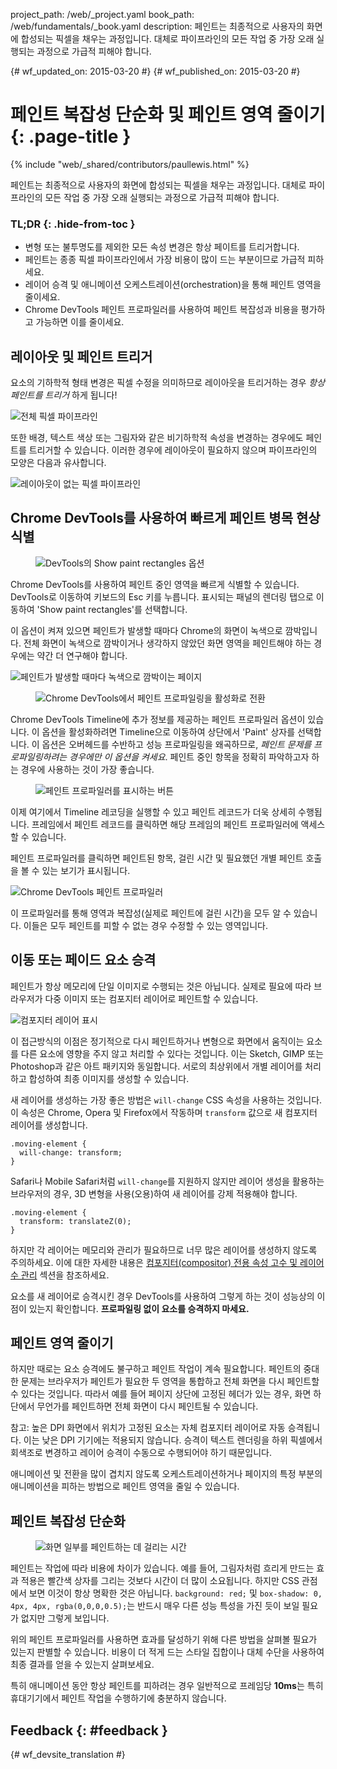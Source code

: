 project_path: /web/_project.yaml book_path: /web/fundamentals/_book.yaml description: 페인트는 최종적으로 사용자의 화면에 합성되는 픽셀을 채우는 과정입니다. 대체로 파이프라인의 모든 작업 중 가장 오래 실행되는 과정으로 가급적 피해야 합니다.

{# wf_updated_on: 2015-03-20 #} {# wf_published_on: 2015-03-20 #}

# 페인트 복잡성 단순화 및 페인트 영역 줄이기 {: .page-title }

{% include "web/_shared/contributors/paullewis.html" %}

페인트는 최종적으로 사용자의 화면에 합성되는 픽셀을 채우는 과정입니다. 대체로 파이프라인의 모든 작업 중 가장 오래 실행되는 과정으로 가급적 피해야 합니다.

### TL;DR {: .hide-from-toc }

* 변형 또는 불투명도를 제외한 모든 속성 변경은 항상 페이트를 트리거합니다.
* 페인트는 종종 픽셀 파이프라인에서 가장 비용이 많이 드는 부분이므로 가급적 피하세요.
* 레이어 승격 및 애니메이션 오케스트레이션(orchestration)을 통해 페인트 영역을 줄이세요.
* Chrome DevTools 페인트 프로파일러를 사용하여 페인트 복잡성과 비용을 평가하고 가능하면 이를 줄이세요.

## 레이아웃 및 페인트 트리거

요소의 기하학적 형태 변경은 픽셀 수정을 의미하므로 레이아웃을 트리거하는 경우 *항상 페인트를 트리거* 하게 됩니다!

<img src="images/simplify-paint-complexity-and-reduce-paint-areas/frame.jpg"  alt="전체 픽셀 파이프라인" />

또한 배경, 텍스트 색상 또는 그림자와 같은 비기하학적 속성을 변경하는 경우에도 페인트를 트리거할 수 있습니다. 이러한 경우에 레이아웃이 필요하지 않으며 파이프라인의 모양은 다음과 유사합니다.

<img src="images/simplify-paint-complexity-and-reduce-paint-areas/frame-no-layout.jpg"  alt="레이아웃이 없는 픽셀 파이프라인" />

## Chrome DevTools를 사용하여 빠르게 페인트 병목 현상 식별

<div class="attempt-right">
  <figure>
    <img src="images/simplify-paint-complexity-and-reduce-paint-areas/show-paint-rectangles.jpg" alt="DevTools의 Show paint rectangles 옵션">
  </figure>
</div>

Chrome DevTools를 사용하여 페인트 중인 영역을 빠르게 식별할 수 있습니다. DevTools로 이동하여 키보드의 Esc 키를 누릅니다. 표시되는 패널의 렌더링 탭으로 이동하여 'Show paint rectangles'를 선택합니다.

<div style="clear:both;"></div>

이 옵션이 켜져 있으면 페인트가 발생할 때마다 Chrome의 화면이 녹색으로 깜박입니다. 전체 화면이 녹색으로 깜박이거나 생각하지 않았던 화면 영역을 페인트해야 하는 경우에는 약간 더 연구해야 합니다.

<img src="images/simplify-paint-complexity-and-reduce-paint-areas/show-paint-rectangles-green.jpg"  alt="페인트가 발생할 때마다 녹색으로 깜박이는 페이지" />

<div class="attempt-right">
  <figure>
    <img src="images/simplify-paint-complexity-and-reduce-paint-areas/paint-profiler-toggle.jpg" alt="Chrome DevTools에서 페인트 프로파일링을 활성화로 전환">
  </figure>
</div>

Chrome DevTools Timeline에 추가 정보를 제공하는 페인트 프로파일러 옵션이 있습니다. 이 옵션을 활성화하려면 Timeline으로 이동하여 상단에서 'Paint' 상자를 선택합니다. 이 옵션은 오버헤드를 수반하고 성능 프로파일링을 왜곡하므로, *페인트 문제를 프로파일링하려는 경우에만 이 옵션을 켜세요*. 페인트 중인 항목을 정확히 파악하고자 하는 경우에 사용하는 것이 가장 좋습니다.

<div style="clear:both;"></div>

<div class="attempt-right">
  <figure>
    <img src="images/simplify-paint-complexity-and-reduce-paint-areas/paint-profiler-button.jpg" alt="페인트 프로파일러를 표시하는 버튼" class="screenshot">
  </figure>
</div>

이제 여기에서 Timeline 레코딩을 실행할 수 있고 페인트 레코드가 더욱 상세히 수행됩니다. 프레임에서 페인트 레코드를 클릭하면 해당 프레임의 페인트 프로파일러에 액세스할 수 있습니다.

<div style="clear:both;"></div>

페인트 프로파일러를 클릭하면 페인트된 항목, 걸린 시간 및 필요했던 개별 페인트 호출을 볼 수 있는 보기가 표시됩니다.

<img src="images/simplify-paint-complexity-and-reduce-paint-areas/paint-profiler.jpg"  alt="Chrome DevTools 페인트 프로파일러" />

이 프로파일러를 통해 영역과 복잡성(실제로 페인트에 걸린 시간)을 모두 알 수 있습니다. 이들은 모두 페인트를 피할 수 없는 경우 수정할 수 있는 영역입니다.

## 이동 또는 페이드 요소 승격

페인트가 항상 메모리에 단일 이미지로 수행되는 것은 아닙니다. 실제로 필요에 따라 브라우저가 다중 이미지 또는 컴포지터 레이어로 페인트할 수 있습니다.

<img src="images/simplify-paint-complexity-and-reduce-paint-areas/layers.jpg"  alt="컴포지터 레이어 표시" />

이 접근방식의 이점은 정기적으로 다시 페인트하거나 변형으로 화면에서 움직이는 요소를 다른 요소에 영향을 주지 않고 처리할 수 있다는 것입니다. 이는 Sketch, GIMP 또는 Photoshop과 같은 아트 패키지와 동일합니다. 서로의 최상위에서 개별 레이어를 처리하고 합성하여 최종 이미지를 생성할 수 있습니다.

새 레이어를 생성하는 가장 좋은 방법은 `will-change` CSS 속성을 사용하는 것입니다. 이 속성은 Chrome, Opera 및 Firefox에서 작동하며 `transform` 값으로 새 컴포지터 레이어를 생성합니다.

    .moving-element {
      will-change: transform;
    }
    

Safari나 Mobile Safari처럼 `will-change`를 지원하지 않지만 레이어 생성을 활용하는 브라우저의 경우, 3D 변형을 사용(오용)하여 새 레이어를 강제 적용해야 합니다.

    .moving-element {
      transform: translateZ(0);
    }
    

하지만 각 레이어는 메모리와 관리가 필요하므로 너무 많은 레이어를 생성하지 않도록 주의하세요. 이에 대한 자세한 내용은 [컴포지터(compositor) 전용 속성 고수 및 레이어 수 관리](stick-to-compositor-only-properties-and-manage-layer-count) 섹션을 참조하세요.

요소를 새 레이어로 승격시킨 경우 DevTools를 사용하여 그렇게 하는 것이 성능상의 이점이 있는지 확인합니다. **프로파일링 없이 요소를 승격하지 마세요.**

## 페인트 영역 줄이기

하지만 때로는 요소 승격에도 불구하고 페인트 작업이 계속 필요합니다. 페인트의 중대한 문제는 브라우저가 페인트가 필요한 두 영역을 통합하고 전체 화면을 다시 페인트할 수 있다는 것입니다. 따라서 예를 들어 페이지 상단에 고정된 헤더가 있는 경우, 화면 하단에서 무언가를 페인트하면 전체 화면이 다시 페인트될 수 있습니다.

참고: 높은 DPI 화면에서 위치가 고정된 요소는 자체 컴포지터 레이어로 자동 승격됩니다. 이는 낮은 DPI 기기에는 적용되지 않습니다. 승격이 텍스트 렌더링을 하위 픽셀에서 회색조로 변경하고 레이어 승격이 수동으로 수행되어야 하기 때문입니다.

애니메이션 및 전환을 많이 겹치지 않도록 오케스트레이션하거나 페이지의 특정 부분의 애니메이션을 피하는 방법으로 페인트 영역을 줄일 수 있습니다.

## 페인트 복잡성 단순화

<div class="attempt-right">
  <figure>
    <img src="images/simplify-paint-complexity-and-reduce-paint-areas/profiler-chart.jpg" alt="화면 일부를 페인트하는 데 걸리는 시간">
  </figure>
</div>

페인트는 작업에 따라 비용에 차이가 있습니다. 예를 들어, 그림자처럼 흐리게 만드는 효과 적용은 빨간색 상자를 그리는 것보다 시간이 더 많이 소요됩니다. 하지만 CSS 관점에서 보면 이것이 항상 명확한 것은 아닙니다. `background: red;` 및 `box-shadow: 0, 4px, 4px, rgba(0,0,0,0.5);`는 반드시 매우 다른 성능 특성을 가진 듯이 보일 필요가 없지만 그렇게 보입니다.

위의 페인트 프로파일러를 사용하면 효과를 달성하기 위해 다른 방법을 살펴볼 필요가 있는지 판별할 수 있습니다. 비용이 더 적게 드는 스타일 집합이나 대체 수단을 사용하여 최종 결과를 얻을 수 있는지 살펴보세요.

특히 애니메이션 동안 항상 페인트를 피하려는 경우 일반적으로 프레임당 **10ms**는 특히 휴대기기에서 페인트 작업을 수행하기에 충분하지 않습니다.

## Feedback {: #feedback }

{# wf_devsite_translation #}